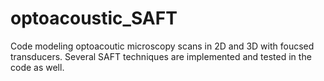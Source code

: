 # optoacoustic_SAFT
 Code modeling optoacoutic microscopy scans in 2D and 3D with foucsed transducers. Several SAFT techniques are implemented and tested in the code as well.
